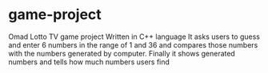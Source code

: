 # game-project
Omad Lotto TV game project
Written in C++ language 
It asks users to guess and enter 6 numbers in the range of 1 and 36 and compares those numbers with the numbers generated by computer. 
Finally it shows generated numbers and tells how much numbers users find 
